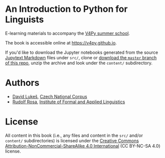 # An Introduction to Python for Linguists

E-learning materials to accompany the [V4Py summer
school](https://ufal.mff.cuni.cz/v4py).

The book is accessible online at <https://v4py.github.io>.

If you'd like to download the Jupyter notebooks generated from the
source [Jupytext Markdown](https://jupytext.readthedocs.io/) files under
`src/`, clone or [download the `master` branch of this
repo](https://github.com/v4py/v4py.github.io/archive/master.zip), unzip
the archive and look under the `content/` subdirectory.

# Authors

- [David Lukeš](https://github.com/dlukes), [Czech National
  Corpus](https://korpus.cz)
- [Rudolf Rosa](https://github.com/ptakopysk), [Institute of Formal and
  Applied Linguistics](https://ufal.mff.cuni.cz)

# License

All content in this book (i.e., any files and content in the `src/`
and/or `content/` subdirectories) is licensed under the [Creative
Commons Attribution-NonCommercial-ShareAlike 4.0
International](https://creativecommons.org/licenses/by-nc-sa/4.0/) (CC
BY-NC-SA 4.0) license.
